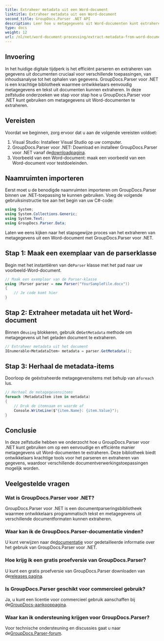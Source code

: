 ```yaml
---
title: Extraheer metadata uit een Word-document
linktitle: Extraheer metadata uit een Word-document
second_title: GroupDocs.Parser .NET API
description: Leer hoe u metagegevens uit Word-documenten kunt extraheren met GroupDocs.Parser voor .NET. Eenvoudige stappen om documentinformatie te parseren en op te halen.
type: docs
weight: 12
url: /nl/net/word-document-processing/extract-metadata-from-word-document/
---
```

## Invoering
In het huidige digitale tijdperk is het efficiënt parseren en extraheren van gegevens uit documenten cruciaal voor verschillende toepassingen, van inhoudsanalyse tot het ophalen van gegevens. GroupDocs.Parser voor .NET is een krachtige bibliotheek waarmee ontwikkelaars eenvoudig metagegevens en tekst uit documenten kunnen extraheren. In deze zelfstudie onderzoeken we stap voor stap hoe u GroupDocs.Parser voor .NET kunt gebruiken om metagegevens uit Word-documenten te extraheren.
## Vereisten
Voordat we beginnen, zorg ervoor dat u aan de volgende vereisten voldoet:
1. Visual Studio: Installeer Visual Studio op uw computer.
2.  GroupDocs.Parser voor .NET: Download en installeer GroupDocs.Parser voor .NET vanaf de[downloadpagina](https://releases.groupdocs.com/parser/net/).
3. Voorbeeld van een Word-document: maak een voorbeeld van een Word-document voor testdoeleinden.
## Naamruimten importeren
Eerst moet u de benodigde naamruimten importeren om GroupDocs.Parser binnen uw .NET-toepassing te kunnen gebruiken. Voeg de volgende gebruiksinstructie toe aan het begin van uw C#-code:
```csharp
using System;
using System.Collections.Generic;
using System.Text;
using GroupDocs.Parser.Data;
```
Laten we eens kijken naar het stapsgewijze proces van het extraheren van metagegevens uit een Word-document met GroupDocs.Parser voor .NET.
## Stap 1: Maak een exemplaar van de parserklasse
 Begin met het instantiëren van de`Parser` klasse met het pad naar uw voorbeeld-Word-document.
```csharp
// Maak een exemplaar van de Parser-klasse
using (Parser parser = new Parser("YourSampleFile.docx"))
{
    // Je code komt hier
}
```
## Stap 2: Extraheer metadata uit het Word-document
 Binnen de`using` blokkeren, gebruik de`GetMetadata` methode om metagegevens uit het geladen document te extraheren.
```csharp
// Extraheer metadata uit het document
IEnumerable<MetadataItem> metadata = parser.GetMetadata();
```
## Stap 3: Herhaal de metadata-items
 Doorloop de geëxtraheerde metagegevensitems met behulp van a`foreach` lus.
```csharp
// Herhaal de metagegevensitems
foreach (MetadataItem item in metadata)
{
    // Druk de itemnaam en waarde af
    Console.WriteLine($"{item.Name}: {item.Value}");
}
```
## Conclusie
In deze zelfstudie hebben we onderzocht hoe u GroupDocs.Parser voor .NET kunt gebruiken om op een eenvoudige en efficiënte manier metagegevens uit Word-documenten te extraheren. Deze bibliotheek biedt ontwikkelaars krachtige tools voor het parseren en extraheren van gegevens, waardoor verschillende documentverwerkingstoepassingen mogelijk worden.

## Veelgestelde vragen
### Wat is GroupDocs.Parser voor .NET?
GroupDocs.Parser voor .NET is een documentparseringsbibliotheek waarmee ontwikkelaars programmatisch tekst en metagegevens uit verschillende documentformaten kunnen extraheren.
### Waar kan ik de GroupDocs.Parser-documentatie vinden?
 U kunt verwijzen naar de[documentatie](https://reference.groupdocs.com/parser/net/) voor gedetailleerde informatie over het gebruik van GroupDocs.Parser voor .NET.
### Hoe krijg ik een gratis proefversie van GroupDocs.Parser?
 U kunt een gratis proefversie van GroupDocs.Parser downloaden van de[releases pagina](https://releases.groupdocs.com/).
### Is GroupDocs.Parser geschikt voor commercieel gebruik?
 Ja, u kunt een licentie voor commercieel gebruik aanschaffen bij de[GroupDocs-aankooppagina](https://purchase.groupdocs.com/buy).
### Waar kan ik ondersteuning krijgen voor GroupDocs.Parser?
 Voor technische ondersteuning en discussies gaat u naar de[GroupDocs.Parser-forum](https://forum.groupdocs.com/c/parser/17).